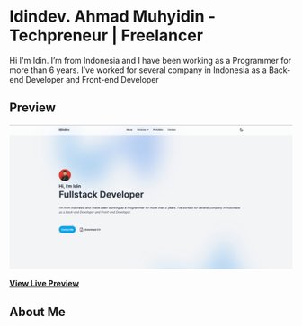 # Idindev. Ahmad Muhyidin - Techpreneur | Freelancer

Hi I'm Idin. I’m from Indonesia and I have been working as a Programmer for more than 6 years. I’ve worked for several company in Indonesia as a Back-end Developer and Front-end Developer

## Preview

[![Resume Preview](preview.png)](http://iamidin.github.io/)

**[View Live Preview](http://iamidin.github.io/)**

## About Me
